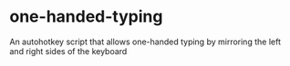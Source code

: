 # one-handed-typing
An autohotkey script that allows one-handed typing by mirroring the left and right sides of the keyboard
